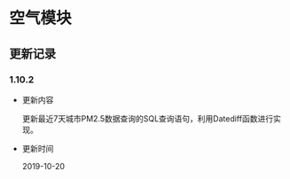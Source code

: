 # 空气模块

## 更新记录

### 1.10.2

+ 更新内容

    更新最近7天城市PM2.5数据查询的SQL查询语句，利用Datediff函数进行实现。

+ 更新时间

    2019-10-20

